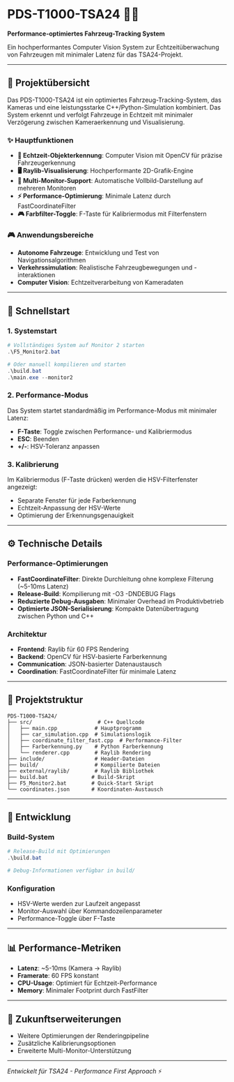 # PDS-T1000-TSA24 🚗📡

**Performance-optimiertes Fahrzeug-Tracking System**

Ein hochperformantes Computer Vision System zur Echtzeitüberwachung von Fahrzeugen mit minimaler Latenz für das TSA24-Projekt.

---

## 🌟 Projektübersicht

Das PDS-T1000-TSA24 ist ein optimiertes Fahrzeug-Tracking-System, das Kameras und eine leistungsstarke C++/Python-Simulation kombiniert. Das System erkennt und verfolgt Fahrzeuge in Echtzeit mit minimaler Verzögerung zwischen Kameraerkennung und Visualisierung.

### ✨ Hauptfunktionen

- **🎯 Echtzeit-Objekterkennung**: Computer Vision mit OpenCV für präzise Fahrzeugerkennung
- **🖥️ Raylib-Visualisierung**: Hochperformante 2D-Grafik-Engine
- **🔧 Multi-Monitor-Support**: Automatische Vollbild-Darstellung auf mehreren Monitoren
- **⚡ Performance-Optimierung**: Minimale Latenz durch FastCoordinateFilter
- **🎮 Farbfilter-Toggle**: F-Taste für Kalibriermodus mit Filterfenstern

### 🎮 Anwendungsbereiche

- **Autonome Fahrzeuge**: Entwicklung und Test von Navigationsalgorithmen
- **Verkehrssimulation**: Realistische Fahrzeugbewegungen und -interaktionen
- **Computer Vision**: Echtzeitverarbeitung von Kameradaten

---

## 🚀 Schnellstart

### 1. Systemstart

```powershell
# Vollständiges System auf Monitor 2 starten
.\F5_Monitor2.bat

# Oder manuell kompilieren und starten
.\build.bat
.\main.exe --monitor2
```

### 2. Performance-Modus

Das System startet standardmäßig im Performance-Modus mit minimaler Latenz:
- **F-Taste**: Toggle zwischen Performance- und Kalibriermodus
- **ESC**: Beenden
- **+/-**: HSV-Toleranz anpassen

### 3. Kalibrierung

Im Kalibriermodus (F-Taste drücken) werden die HSV-Filterfenster angezeigt:
- Separate Fenster für jede Farberkennung
- Echtzeit-Anpassung der HSV-Werte
- Optimierung der Erkennungsgenauigkeit

---

## ⚙️ Technische Details

### Performance-Optimierungen

- **FastCoordinateFilter**: Direkte Durchleitung ohne komplexe Filterung (~5-10ms Latenz)
- **Release-Build**: Kompilierung mit -O3 -DNDEBUG Flags
- **Reduzierte Debug-Ausgaben**: Minimaler Overhead im Produktivbetrieb
- **Optimierte JSON-Serialisierung**: Kompakte Datenübertragung zwischen Python und C++

### Architektur

- **Frontend**: Raylib für 60 FPS Rendering
- **Backend**: OpenCV für HSV-basierte Farberkennung
- **Communication**: JSON-basierter Datenaustausch
- **Coordination**: FastCoordinateFilter für minimale Latenz

---

## 📁 Projektstruktur

```
PDS-T1000-TSA24/
├── src/                     # C++ Quellcode
│   ├── main.cpp            # Hauptprogramm
│   ├── car_simulation.cpp  # Simulationslogik
│   ├── coordinate_filter_fast.cpp  # Performance-Filter
│   ├── Farberkennung.py    # Python Farberkennung
│   └── renderer.cpp        # Raylib Rendering
├── include/                # Header-Dateien
├── build/                  # Kompilierte Dateien
├── external/raylib/        # Raylib Bibliothek
├── build.bat              # Build-Skript
├── F5_Monitor2.bat        # Quick-Start Skript
└── coordinates.json       # Koordinaten-Austausch
```

---

## 🔧 Entwicklung

### Build-System

```powershell
# Release-Build mit Optimierungen
.\build.bat

# Debug-Informationen verfügbar in build/
```

### Konfiguration

- HSV-Werte werden zur Laufzeit angepasst
- Monitor-Auswahl über Kommandozeilenparameter
- Performance-Toggle über F-Taste

---

## 📊 Performance-Metriken

- **Latenz**: ~5-10ms (Kamera → Raylib)
- **Framerate**: 60 FPS konstant
- **CPU-Usage**: Optimiert für Echtzeit-Performance
- **Memory**: Minimaler Footprint durch FastFilter

---

## 🚀 Zukunftserweiterungen

- Weitere Optimierungen der Renderingpipeline
- Zusätzliche Kalibrierungsoptionen
- Erweiterte Multi-Monitor-Unterstützung

---

*Entwickelt für TSA24 - Performance First Approach* ⚡
